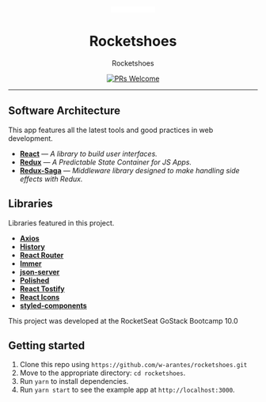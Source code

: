 <h1 align="center">
<br>
  <img src="src/assets/images/logo.svg" alt="Rocketshoes" width="90">
<br>
<br>
Rocketshoes
</h1>

<p align="center">Rocketshoes</p>
<p align="center"></p>

<p align="center">
  <a href="http://makeapullrequest.com">
    <img src="https://img.shields.io/badge/PRs-welcome-brightgreen.svg?style=flat-square" alt="PRs Welcome">
  </a>
<hr />

## **Software Architecture**

This app features all the latest tools and good practices in web development.

- [**React**](https://reactjs.org) — *A library to build user interfaces.*
- [**Redux**](https://redux.js.org/) — *A Predictable State Container for JS Apps.*
- [**Redux-Saga**](https://redux-saga.js.org/) — *Middleware library designed to make handling side effects with Redux.*

## **Libraries**

Libraries featured in this project.

- [**Axios**](https://github.com/axios/axios)
- [**History**](https://www.npmjs.com/package/history)
- [**React Router**](https://github.com/ReactTraining/react-router)
- [**Immer**](https://github.com/immerjs/immer)
- [**json-server**](https://github.com/typicode/json-server)
- [**Polished**](https://polished.js.org/)
- [**React Tostify**](https://fkhadra.github.io/react-toastify/)
- [**React Icons**](https://react-icons.netlify.com/)
- [**styled-components**](hhttps://www.styled-components.com/)


This project was developed at the RocketSeat GoStack Bootcamp 10.0

## Getting started

1. Clone this repo using `https://github.com/w-arantes/rocketshoes.git`
2. Move to the appropriate directory: `cd rocketshoes`.<br />
3. Run `yarn` to install dependencies.<br />
4. Run `yarn start` to see the example app at `http://localhost:3000`.

